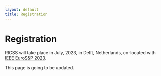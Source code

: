 ```yaml
---
layout: default
title: Registration
---
```


# Registration

RICSS will take place in July, 2023, in Delft, Netherlands, co-located with [IEEE EuroS&P 2023](https://eurosp2023.ieee-security.org/index.html). 

This page is going to be updated.